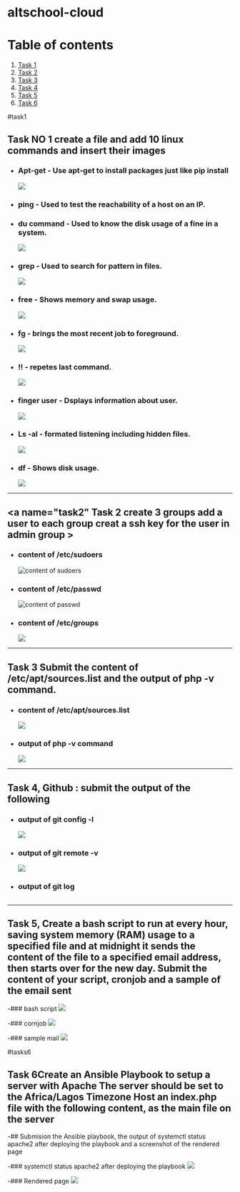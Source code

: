  # altschool-cloud
# Table of contents
1. [Task 1](#task1)
2. [Task 2](#task2)
3. [Task 3](#task3)
4. [Task 4](#task4)
5. [Task 5](#task5)
6. [Task 6](#task6)


#task1
 ## Task NO 1 create a file and add 10 linux commands and insert their images 




- ### Apt-get  - Use apt-get to install packages just like pip install
    ![](https://github.com/RashRAJ/altschool-cloud/blob/main/Screenshot%202022-08-18%20102608.png)
    
- ### ping - Used to test the reachability of a host on an IP.
- ### du command - Used to know the disk usage of a fine in a system.

    ![](https://github.com/RashRAJ/altschool-cloud/blob/main/Screenshot%202022-08-18%20102507.png)
    
    
- ### grep - Used to search for pattern in files.

    ![](https://github.com/RashRAJ/altschool-cloud/blob/main/Screenshot%202022-08-24%20091858.png)

- ### free - Shows memory and swap usage.

    ![](https://github.com/RashRAJ/altschool-cloud/blob/main/Screenshot%202022-08-24%20092028.png)

- ### fg - brings the most recent job to foreground.

    ![](https://github.com/RashRAJ/altschool-cloud/blob/main/Screenshot%202022-08-24%20085919.png)

- ### !! - repetes last command.

    ![](https://github.com/RashRAJ/altschool-cloud/blob/main/Screenshot%202022-08-24%20093716.png)

- ### finger user - Dsplays information about user.

    ![](https://github.com/RashRAJ/altschool-cloud/blob/main/Screenshot%202022-08-24%20093934.png)

- ### Ls -al    - formated listening including hidden files.

    ![](https://github.com/RashRAJ/altschool-cloud/blob/main/Screenshot%202022-08-24%20090119.png)

- ### df - Shows disk usage.

    ![](https://github.com/RashRAJ/altschool-cloud/blob/main/Screenshot%202022-08-24%20094002.png)


-----------------------------------------------------------------------------------------------------------------------------------------------------------------

 ## <a name="task2" Task 2 create 3 groups add a user to each group creat a ssh key for the user in admin group ></a>

- ### content of /etc/sudoers
     ![content of sudoers](https://github.com/RashRAJ/altschool-cloud/blob/main/etc_sudoers.png)

- ### content of /etc/passwd
     ![content of passwd](https://github.com/RashRAJ/altschool-cloud/blob/main/etc_groups.png)

- ### content of /etc/groups
     ![](https://github.com/RashRAJ/altschool-cloud/blob/main/etc_groups.png)


-----------------------------------------------------------------------------------------------------------------------------------------------------------------



## Task 3 Submit the content of /etc/apt/sources.list and the output of php -v command. <a name="task3"></a>


 - ### content of /etc/apt/sources.list
 
     ![](https://github.com/RashRAJ/altschool-cloud/blob/main/cat_etc_apt_sources.png)

 - ### output of php -v command
    ![](https://github.com/RashRAJ/altschool-cloud/blob/main/Php%20-v.png)
    
    
    
-------------------------------------------------------------------------------------------------------------------------------------------------------------------


 ## Task 4, Github : submit the output of the following <a name="task4"></a>
  - ### output of git config -l      
      ![](https://github.com/RashRAJ/altschool-cloud/blob/main/git_config-l.png)

  - ### output of git remote -v
      ![](https://github.com/RashRAJ/altschool-cloud/blob/main/git_remote-v.png)

  - ### output of git log
      ![]()
      
-----------------------------------------------------------------------------------------------------------------------------------------------------------------

## Task 5, Create a bash script to run at every hour, saving system memory (RAM) usage to a specified file and at midnight it sends the content of the file to a specified email address, then starts over for the new day. Submit the content of your script, cronjob and a sample of the email sent <a name="task5"></a>

 -### bash script
      ![](https://github.com/RashRAJ/altschool-cloud/blob/main/scriptttttttt.png)
      
 -### cornjob
      ![](https://github.com/RashRAJ/altschool-cloud/blob/main/corntab%20e.png)
      
-### sample mail
     ![](https://github.com/RashRAJ/altschool-cloud/blob/main/log%20report.png)
     
#tasks6
 ##  Task 6Create an Ansible Playbook to setup a server with Apache The server should be set to the Africa/Lagos Timezone Host an index.php file with the following content, as the main file on the server
 
 -## Submision the Ansible playbook, the output of systemctl status apache2 after deploying the playbook and a screenshot of the rendered page
 
  -### systemctl status apache2 after deploying the playbook
     ![](https://github.com/RashRAJ/altschool-cloud/blob/main/systemctl%20status%20apache2.png)
   
  -###  Rendered page
    ![](https://github.com/RashRAJ/altschool-cloud/blob/main/php%20page.png)
 




